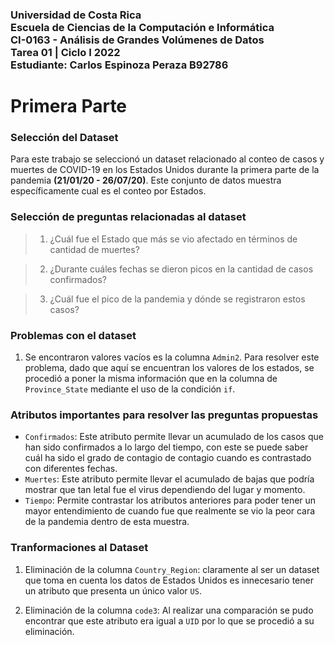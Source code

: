 ### **Universidad de Costa Rica <br /> Escuela de Ciencias de la Computación e Informática <br />CI-0163 - Análisis de Grandes Volúmenes de Datos <br />Tarea 01 | Ciclo I 2022 <br /> Estudiante: Carlos Espinoza Peraza B92786**

# Primera Parte

### **Selección del Dataset**
Para este trabajo se seleccionó un dataset relacionado al conteo de casos y muertes de COVID-19 en los Estados Unidos durante la primera parte de la pandemia **(21/01/20 - 26/07/20)**. Este conjunto de datos muestra específicamente cual es el conteo por Estados.

### **Selección de preguntas relacionadas al dataset**

> 1. ¿Cuál fue el Estado que más se vio afectado en términos de cantidad de muertes?

> 2. ¿Durante cuáles fechas se dieron picos en la cantidad de casos confirmados?

> 3. ¿Cuál fue el pico de la pandemia y dónde se registraron estos casos?

### **Problemas con el dataset**

1. Se encontraron valores vacíos es la columna `Admin2`. Para resolver este problema, dado que aquí se encuentran los valores de los estados, se procedió a poner la misma información que en la columna de `Province_State` mediante el uso de la condición `if`.
### **Atributos importantes para resolver las preguntas propuestas**

- `Confirmados`: Este atributo permite llevar un acumulado de los casos que han sido confirmados a lo largo del tiempo, con este se puede saber cuál ha sido el grado de contagio de contagio cuando es contrastado con diferentes fechas.
- `Muertes`: Este atributo permite llevar el acumulado de bajas que podría mostrar que tan letal fue el virus dependiendo del lugar y momento.
- `Tiempo`: Permite contrastar los atributos anteriores para poder tener un mayor entendimiento de cuando fue que realmente se vio la peor cara de la pandemia dentro de esta muestra.

### **Tranformaciones al Dataset**

1. Eliminación de la columna `Country_Region`: claramente al ser un dataset que toma en cuenta los datos de Estados Unidos es innecesario tener un atributo que presenta un único valor `US`. 

2. Eliminación de la columna `code3`: Al realizar una comparación se pudo encontrar que este atributo era igual a `UID` por lo que se procedió a su eliminación.
